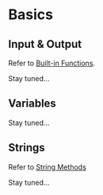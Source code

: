 # Basics

## Input & Output

Refer to [Built-in Functions](https://docs.python.org/3/library/functions.html).

Stay tuned...

## Variables

Stay tuned...

## Strings

Refer to [String Methods](https://docs.python.org/3/library/stdtypes.html#string-methods)

Stay tuned...
